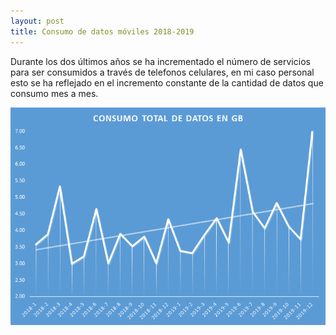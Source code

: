 ```yaml
---
layout: post
title: Consumo de datos móviles 2018-2019
---
```


Durante los dos últimos años se ha incrementado el número de servicios para ser consumidos a través de telefonos celulares, en mi caso personal esto se ha reflejado en el incremento constante de la cantidad de datos que consumo mes a mes.

![Consumo de datos mensuales 2018-2019](https://raw.githubusercontent.com/daniels13ca/daniels13ca.github.io/master/images/DataUsage2018-2019.png)

